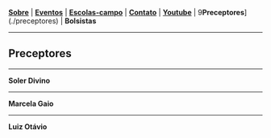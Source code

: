 <link href="./style.css" rel="stylesheet">
<meta charset="UTF-8">

[**Sobre**](#sobre) | [**Eventos**](#eventos) | [**Escolas-campo**](#escolas-campo) | [**Contato**](#contato) | [**Youtube**](#youtube) | 9**Preceptores**](./preceptores) | **Bolsistas**

____

## Preceptores

____

**Soler Divino**

_____

**Marcela Gaio**

____
**Luiz Otávio**
